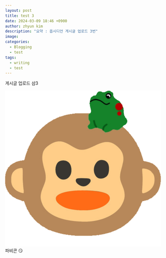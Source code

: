 ```yaml
---
layout: post
title: test 3
date: 2024-03-09 18:46 +0900
author: zhyun kim
description: "요약 : 옵시디언 게시글 업로드 3번"
image: 
categories:
  - Blogging
  - test
tags:
  - writing
  - test
---
```


게시글 업로드 삼3


![image](/assets/img/2024-03-09-test-3/favicon-(1).png)
파비콘 😏

<br><br>
